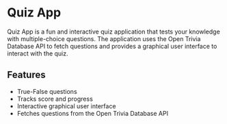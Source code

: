 # Quiz App

Quiz App is a fun and interactive quiz application that tests your knowledge with multiple-choice questions. The application uses the Open Trivia Database API to fetch questions and provides a graphical user interface to interact with the quiz.

## Features

- True-False questions
- Tracks score and progress
- Interactive graphical user interface
- Fetches questions from the Open Trivia Database API